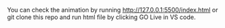 
You can check the animation by running http://127.0.0.1:5500/index.html or git clone this repo and run html file by clicking GO Live in VS code. 
 
